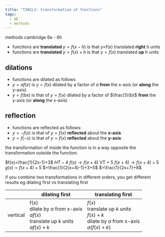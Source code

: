 ```yaml
---
title: "T2W1L3: transformation of functions"
tags:
  - AE
  - methods
---
```


methods cambridge 6e - 6h

- functions are **translated** $y=f(x-h)$ is that y=f(x) translated **right** h units
- functions are **translated** $y=f(x)+h$ is that $y=f(x)$ translated **up** h units

## dilations

- functions are dilated as follows
- $y=af(x)$ is $y=f(x)$ dilated by a factor of $a$ **from** the x-axis (or **along** the y-axis)
- $y=f(bx)$ is that of $y=f(x)$ dilated by a factor of $\frac{1}{b}$ **from** the y-axis (or **along** the x-axis)

## reflection

- functions are reflected as follows:
- $y=-f(x)$ is that of $y=f(x)$ **reflected** about the **x-axis**
- $y=f(-x)$ is that of $y=f(x)$ **reflected** about the **y-axis**

the transformation of inside the function is in a way opposite the transformation outside the function.

$f(x)=\frac{1}{2x-1}+3$
$HT-4$
$f(x)\to f(x+4)$
VT + 5
$f(x+4)\to f(x+4)+5$
$g(x)=f(x+4)+5$
$=\frac{1}{2(x+4)-1}+3+5$
$=\frac{1}{2x+7}+8$

if you combine two transformations in different orders, you get different results
eg dilating first vs translating first

|          | dilating first                                                                                    | translating first                                                                                  |
| -------- | ------------------------------------------------------------------------------------------------- | -------------------------------------------------------------------------------------------------- |
| vertical | f(x) <br /> dilate by $a$ from x-axis <br /> $af(x)$ <br /> translate up k units <br /> $af(x)+k$ | $f(x)$<br />translate up $k$ units<br /> $f(x)+k$<br />dilate by $a$ from x-axis<br /> $a(f(x)+k)$ |
